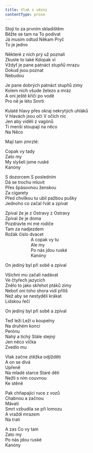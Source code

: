 ```yaml
---
title: Vlak s vězni
contentType: prose
---
```


<section>

Stojí to za prvním skladištěm  
Běžte se tam na To podívat  
Já musím odtud Někam Pryč  
To je jedno

Některé z nich prý už poznali  
Zkuste to také Kdopak ví  
Vždyť je pane patnáct stupňů mrazu  
Dokud jsou poznat  
Nebudou

Je pane dobrých patnáct stupňů zimy  
Kolem nich všude železo a mráz  
A oni ještě křičí po vodě  
Pro ně je léto Smrti

Kulaté hlavy přes okraj nekrytých uhláků  
V hlavách jsou oči V očích nic  
Jen aby viděli z vagónů  
Ti menší stoupají na něco  
Na Něco

Mají tam zmrzlé:

Copak vy tady  
Zato my  
My slyšeli jsme ruské  
Kanóny

S dozorcem S posledním  
Dá se trochu mluvit  
Přes špásovnou ženskou  
Za cigarety  
Před chvilkou tu ubil pažbou pušky  
Jednoho co začal řvát a zpívat

Zpíval že je z Ostravy z Ostravy  
Zpíval že je doma  
Pozdravte mi mé rodiče  
Tam za nadjezdem  
Rožák číslo dvacet  
                     A copak vy tu  
                     Ale my  
                     Po nás jdou ruské  
                     Kanóny

On jediný byl při sobě a zpíval

Všichni mu začali nadávat  
Ve čtyřech jazycích  
Znělo to jako skřehot ptáků zimy  
Neboť oni toho shora vidí příliš  
Než aby se nestyděli krákat  
Lidskou řečí

On jediný byl při sobě a zpíval

Teď leží Leží u koupelny  
Na druhém konci  
Perónu  
Nahý a tichý Stále stejný  
Jen něco víčka  
Zvedlo mu

Vlak začne ztěžka odjížděti  
A on se dívá  
Upřeně  
Na mladé starce Staré děti  
Nežli s ním couvnou  
Ke stěně

Pak chňapající ruce z vozů  
Chabnou a začnou  
Mávati  
Smrt vzbudila se při lomozu  
A vraždí mrazem  
Na trati

A zas Co vy tam  
Zato my  
Po nás jdou ruské  
Kanóny

</section>
